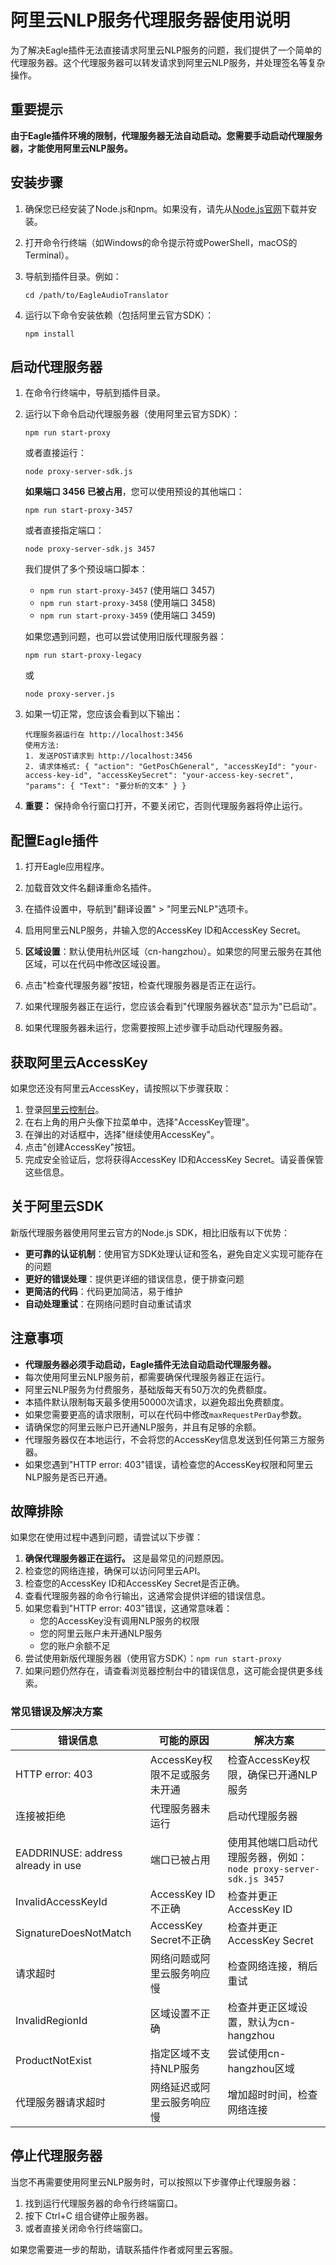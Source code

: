 # 阿里云NLP服务代理服务器使用说明

为了解决Eagle插件无法直接请求阿里云NLP服务的问题，我们提供了一个简单的代理服务器。这个代理服务器可以转发请求到阿里云NLP服务，并处理签名等复杂操作。

## 重要提示

**由于Eagle插件环境的限制，代理服务器无法自动启动。您需要手动启动代理服务器，才能使用阿里云NLP服务。**

## 安装步骤

1. 确保您已经安装了Node.js和npm。如果没有，请先从[Node.js官网](https://nodejs.org/)下载并安装。

2. 打开命令行终端（如Windows的命令提示符或PowerShell，macOS的Terminal）。

3. 导航到插件目录。例如：
   ```
   cd /path/to/EagleAudioTranslator
   ```

4. 运行以下命令安装依赖（包括阿里云官方SDK）：
   ```
   npm install
   ```

## 启动代理服务器

1. 在命令行终端中，导航到插件目录。

2. 运行以下命令启动代理服务器（使用阿里云官方SDK）：
   ```
   npm run start-proxy
   ```

   或者直接运行：
   ```
   node proxy-server-sdk.js
   ```

   **如果端口 3456 已被占用**，您可以使用预设的其他端口：
   ```
   npm run start-proxy-3457
   ```

   或者直接指定端口：
   ```
   node proxy-server-sdk.js 3457
   ```

   我们提供了多个预设端口脚本：
   - `npm run start-proxy-3457` (使用端口 3457)
   - `npm run start-proxy-3458` (使用端口 3458)
   - `npm run start-proxy-3459` (使用端口 3459)

   如果您遇到问题，也可以尝试使用旧版代理服务器：
   ```
   npm run start-proxy-legacy
   ```
   或
   ```
   node proxy-server.js
   ```

3. 如果一切正常，您应该会看到以下输出：
   ```
   代理服务器运行在 http://localhost:3456
   使用方法:
   1. 发送POST请求到 http://localhost:3456
   2. 请求体格式: { "action": "GetPosChGeneral", "accessKeyId": "your-access-key-id", "accessKeySecret": "your-access-key-secret", "params": { "Text": "要分析的文本" } }
   ```

4. **重要：** 保持命令行窗口打开，不要关闭它，否则代理服务器将停止运行。

## 配置Eagle插件

1. 打开Eagle应用程序。

2. 加载音效文件名翻译重命名插件。

3. 在插件设置中，导航到"翻译设置" > "阿里云NLP"选项卡。

4. 启用阿里云NLP服务，并输入您的AccessKey ID和AccessKey Secret。

5. **区域设置**：默认使用杭州区域（cn-hangzhou）。如果您的阿里云服务在其他区域，可以在代码中修改区域设置。

6. 点击"检查代理服务器"按钮，检查代理服务器是否正在运行。

7. 如果代理服务器正在运行，您应该会看到"代理服务器状态"显示为"已启动"。

8. 如果代理服务器未运行，您需要按照上述步骤手动启动代理服务器。

## 获取阿里云AccessKey

如果您还没有阿里云AccessKey，请按照以下步骤获取：

1. 登录[阿里云控制台](https://console.aliyun.com/)。
2. 在右上角的用户头像下拉菜单中，选择"AccessKey管理"。
3. 在弹出的对话框中，选择"继续使用AccessKey"。
4. 点击"创建AccessKey"按钮。
5. 完成安全验证后，您将获得AccessKey ID和AccessKey Secret。请妥善保管这些信息。

## 关于阿里云SDK

新版代理服务器使用阿里云官方的Node.js SDK，相比旧版有以下优势：

- **更可靠的认证机制**：使用官方SDK处理认证和签名，避免自定义实现可能存在的问题
- **更好的错误处理**：提供更详细的错误信息，便于排查问题
- **更简洁的代码**：代码更加简洁，易于维护
- **自动处理重试**：在网络问题时自动重试请求

## 注意事项

- **代理服务器必须手动启动，Eagle插件无法自动启动代理服务器。**
- 每次使用阿里云NLP服务前，都需要确保代理服务器正在运行。
- 阿里云NLP服务为付费服务，基础版每天有50万次的免费额度。
- 本插件默认限制每天最多使用50000次请求，以避免超出免费额度。
- 如果您需要更高的请求限制，可以在代码中修改`maxRequestPerDay`参数。
- 请确保您的阿里云账户已开通NLP服务，并且有足够的余额。
- 代理服务器仅在本地运行，不会将您的AccessKey信息发送到任何第三方服务器。
- 如果您遇到"HTTP error: 403"错误，请检查您的AccessKey权限和阿里云NLP服务是否已开通。

## 故障排除

如果您在使用过程中遇到问题，请尝试以下步骤：

1. **确保代理服务器正在运行。** 这是最常见的问题原因。
2. 检查您的网络连接，确保可以访问阿里云API。
3. 检查您的AccessKey ID和AccessKey Secret是否正确。
4. 查看代理服务器的命令行输出，这通常会提供详细的错误信息。
5. 如果您看到"HTTP error: 403"错误，这通常意味着：
   - 您的AccessKey没有调用NLP服务的权限
   - 您的阿里云账户未开通NLP服务
   - 您的账户余额不足
6. 尝试使用新版代理服务器（使用官方SDK）：`npm run start-proxy`
7. 如果问题仍然存在，请查看浏览器控制台中的错误信息，这可能会提供更多线索。

### 常见错误及解决方案

| 错误信息 | 可能的原因 | 解决方案 |
|---------|-----------|---------|
| HTTP error: 403 | AccessKey权限不足或服务未开通 | 检查AccessKey权限，确保已开通NLP服务 |
| 连接被拒绝 | 代理服务器未运行 | 启动代理服务器 |
| EADDRINUSE: address already in use | 端口已被占用 | 使用其他端口启动代理服务器，例如：`node proxy-server-sdk.js 3457` |
| InvalidAccessKeyId | AccessKey ID不正确 | 检查并更正AccessKey ID |
| SignatureDoesNotMatch | AccessKey Secret不正确 | 检查并更正AccessKey Secret |
| 请求超时 | 网络问题或阿里云服务响应慢 | 检查网络连接，稍后重试 |
| InvalidRegionId | 区域设置不正确 | 检查并更正区域设置，默认为cn-hangzhou |
| ProductNotExist | 指定区域不支持NLP服务 | 尝试使用cn-hangzhou区域 |
| 代理服务器请求超时 | 网络延迟或阿里云服务响应慢 | 增加超时时间，检查网络连接 |

## 停止代理服务器

当您不再需要使用阿里云NLP服务时，可以按照以下步骤停止代理服务器：

1. 找到运行代理服务器的命令行终端窗口。
2. 按下 Ctrl+C 组合键停止服务器。
3. 或者直接关闭命令行终端窗口。

如果您需要进一步的帮助，请联系插件作者或阿里云客服。

